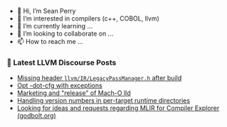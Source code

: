 - 👋 Hi, I’m Sean Perry
- 👀 I’m interested in compilers (c++, COBOL, llvm)
- 🌱 I’m currently learning ...
- 💞️ I’m looking to collaborate on ...
- 📫 How to reach me ...

<!---
s66perry/s66perry is a ✨ special ✨ repository because its `README.md` (this file) appears on your GitHub profile.
You can click the Preview link to take a look at your changes.
--->
### 📕 Latest LLVM Discourse Posts

<!-- DISCOURSE-LLVM:START -->
- [Missing header `llvm/IR/LegacyPassManager.h` after build](https://discourse.llvm.org/t/missing-header-llvm-ir-legacypassmanager-h-after-build/63197#post_3)
- [Opt -dot-cfg with exceptions](https://discourse.llvm.org/t/opt-dot-cfg-with-exceptions/63171#post_2)
- [Marketing and &quot;release&quot; of Mach-O lld](https://discourse.llvm.org/t/marketing-and-release-of-mach-o-lld/63143#post_10)
- [Handling version numbers in per-target runtime directories](https://discourse.llvm.org/t/handling-version-numbers-in-per-target-runtime-directories/62717#post_15)
- [Looking for ideas and requests regarding MLIR for Compiler Explorer &lpar;godbolt.org&rpar;](https://discourse.llvm.org/t/looking-for-ideas-and-requests-regarding-mlir-for-compiler-explorer-godbolt-org/62861#post_15)
<!-- DISCOURSE-LLVM:END -->
